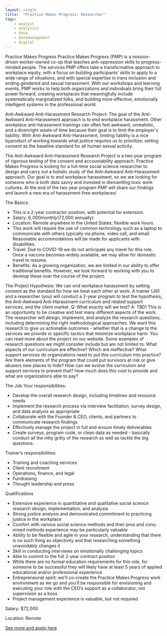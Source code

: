 ```yaml
---
layout: single
title:  "Practice Makes Progress: Researcher"
tags: 
    - analyst
    - analytics
    - data
    - datamanagement
    - digital
---
```

Practice Makes Progress 
Practice Makes Progress (PMP) is a mission-driven worker-owned co-op that teaches anti-oppression skills to progress-minded people. The services PMP offers take a transformative approach to workplace equity, with a focus on building participants’ skills to apply to a wide range of situations, and with special expertise in trans inclusion and ending gendered and sexual harassment. With our workshops and learning events, PMP works to help both organizations and individuals bring their full power forward, creating workplaces that meaningfully include systematically marginalized folks, and building more effective, emotionally intelligent systems in the professional world.

Anti-Awkward Anti-Harassment Research Project:
The goal of the Anti-Awkward Anti-Harassment approach is to end workplace harassment. Other workplace anti-harassment trainings can often feel awkward, unrealistic, and a downright waste of time because their goal is to limit the employer's liability. With Anti-Awkward Anti-Harassment, limiting liability is a nice byproduct of working towards what justice requires us to prioritize: setting consent as the baseline standard for all human sexual activity.

The Anti-Awkward Anti-Harassment Research Project is a two year program of rigorous testing of the consent and accountability approach. Practice Makes Progress is looking for a full-time social science researcher to design and carry out a holistic study of the Anti-Awkward Anti-Harassment approach. Our goal is to end workplace harassment, so we are looking for someone who is both data savvy and invested in dismantling toxic work cultures. At the end of the two year program PMP will share our findings and launch a new era of harassment-free workplaces! 

The Basics:
* This is a 2-year contractor position, with potential for extension.
* Salary: $6,000 monthly ($72,000 annually)
* Location: Remote anywhere in the United States; flexible work hours. 
* This work will require the use of common technology such as a laptop to communicate with others typically via phone, video call, and email. Reasonable accommodations will be made for applicants with disabilities. 
* Travel: Due to COVID-19 we do not anticipate any travel for this role. Once a vaccine becomes widely available, we may allow for domestic travel to resume.
* Benefits: As a growing organization, we are limited in our ability to offer traditional benefits. However, we look forward to working with you to develop these over the course of the project. 

The Project
Hypothesis: We can end workplace harassment by setting consent as the standard for how we treat each other at work. A trainer (Jill) and a researcher (you) will conduct a 2-year program to test the hypothesis, the Anti-Awkward Anti-Harassment curriculum and related support services, and the client market.
Q: What exactly will we test?
A: TBD! This is an opportunity to be creative and test many different aspects of the work. The researcher will design, implement, and analyze the research questions, including determining the right methodological approaches. We want this research to give us actionable outcomes - whether that is a change to the services we provide or specific tactics that minimize workplace harm. You can read more about the project on our website. 
Some examples of research questions we might consider include but are not limited to:
What aspects of our curriculum are effective? Which are ineffective?
What support services do organizations need to put this curriculum into practice?
Are there elements of the program that could put survivors at risk or give abusers new places to hide? How can we evolve the curriculum and support services to prevent that?
How much does this cost to provide and what are organizations able to pay?

The Job
Your responsibilities:
* Develop the overall research design, including timelines and resource needs
* Implement the research process via interview facilitation, survey design, and data analysis as appropriate
* Collaborate with the Founder & CEO, clients, and partners to communicate research findings 
* Effectively manage the project in full and ensure timely deliverables 
* Create surveys, program code, or clean data as needed - basically conduct all the nitty gritty of the research as well as tackle the big questions.
 
Trainer’s responsibilities: 
* Training and coaching services
* Client recruitment
* Operations, finance, and legal
* Fundraising
* Thought leadership and press

Qualifications
* Extensive experience in quantitative and qualitative social science research design, implementation, and analysis
* Strong justice analysis and demonstrated commitment to practicing justice in the workplace
* Comfort with various social science methods and their pros and cons; mixed methods experience may be particularly valuable
* Ability to be flexible and agile in your research, understanding that there is no such thing as objectivity and that researching something unavoidably changes it
* Skill in conducting interviews on emotionally challenging topics
* Able to commit to the full 2-year contract position
* While there are no formal education requirements for this role, for someone to be successful they will likely have at least 5 years of applied educational and/or professional experience
* Entrepreneurial spirit: we'll co-create the Practice Makes Progress work environment as we go and you'll be responsible for envisioning and executing your role with the CEO’s support as a collaborator, not supervision as a boss
* Project management experience is valuable, but not required


Salary: $72,000

Location: Remote


[See more and apply here](https://mesosolutions.recruitee.com/o/researcher-practice-makes-progress)
